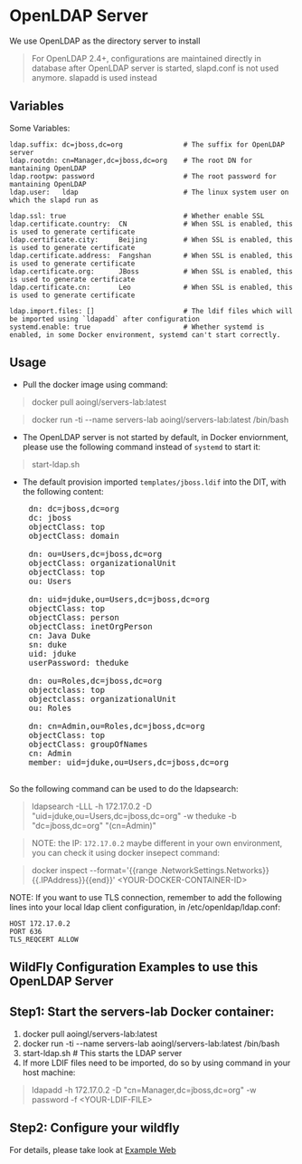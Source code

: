 OpenLDAP Server
===============
We use OpenLDAP as the directory server to install

> For OpenLDAP 2.4+, configurations are maintained directly in database after OpenLDAP server is started, slapd.conf is not used anymore.
> slapadd is used instead

Variables
--------------
Some Variables:

    ldap.suffix: dc=jboss,dc=org               # The suffix for OpenLDAP server
    ldap.rootdn: cn=Manager,dc=jboss,dc=org    # The root DN for mantaining OpenLDAP
    ldap.rootpw: password                      # The root password for mantaining OpenLDAP
    ldap.user:   ldap                          # The linux system user on which the slapd run as

    ldap.ssl: true                             # Whether enable SSL
    ldap.certificate.country:  CN              # When SSL is enabled, this is used to generate certificate
    ldap.certificate.city:     Beijing         # When SSL is enabled, this is used to generate certificate
    ldap.certificate.address:  Fangshan        # When SSL is enabled, this is used to generate certificate
    ldap.certificate.org:      JBoss           # When SSL is enabled, this is used to generate certificate
    ldap.certificate.cn:       Leo             # When SSL is enabled, this is used to generate certificate

    ldap.import.files: []                      # The ldif files which will be imported using `ldapadd` after configuration
    systemd.enable: true                       # Whether systemd is enabled, in some Docker environment, systemd can't start correctly.

Usage
--------------------
* Pull the docker image using command:
> docker pull aoingl/servers-lab:latest

> docker run -ti --name servers-lab aoingl/servers-lab:latest /bin/bash

* The OpenLDAP server is not started by default, in Docker enviornment, please use the following command instead of `systemd` to start it:
> start-ldap.sh

* The default provision imported `templates/jboss.ldif` into the DIT, with the following content:
<pre>
	dn: dc=jboss,dc=org
	dc: jboss
	objectClass: top
	objectClass: domain

	dn: ou=Users,dc=jboss,dc=org
	objectClass: organizationalUnit
	objectClass: top
	ou: Users

	dn: uid=jduke,ou=Users,dc=jboss,dc=org
	objectClass: top
	objectClass: person
	objectClass: inetOrgPerson
	cn: Java Duke
	sn: duke
	uid: jduke
	userPassword: theduke

	dn: ou=Roles,dc=jboss,dc=org
	objectclass: top
	objectclass: organizationalUnit
	ou: Roles

	dn: cn=Admin,ou=Roles,dc=jboss,dc=org
	objectClass: top
	objectClass: groupOfNames
	cn: Admin
	member: uid=jduke,ou=Users,dc=jboss,dc=org

</pre>

So the following command can be used to do the ldapsearch:

> ldapsearch -LLL -h 172.17.0.2 -D "uid=jduke,ou=Users,dc=jboss,dc=org" -w theduke -b "dc=jboss,dc=org" "(cn=Admin)"

> NOTE: the IP: `172.17.0.2` maybe different in your own environment, you can check it using docker insepect command:

> docker inspect --format='{{range .NetworkSettings.Networks}}{{.IPAddress}}{{end}}' &lt;YOUR-DOCKER-CONTAINER-ID&gt;

NOTE: If you want to use TLS connection, remember to add the following lines into your local ldap client configuration, in /etc/openldap/ldap.conf:

	HOST 172.17.0.2
	PORT 636
	TLS_REQCERT ALLOW

WildFly Configuration Examples to use this OpenLDAP Server
---------------

Step1: Start the servers-lab Docker container:
---
1. docker pull aoingl/servers-lab:latest
2. docker run -ti --name servers-lab aoingl/servers-lab:latest /bin/bash
3. start-ldap.sh # This starts the LDAP server
4. If more LDIF files need to be imported, do so by using command in your host machine:
>  ldapadd -h 172.17.0.2 -D "cn=Manager,dc=jboss,dc=org" -w password -f &lt;YOUR-LDIF-FILE&gt;

Step2: Configure your wildfly
---
For details, please take look at [Example Web](example-web/README.md)


